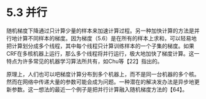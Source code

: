 # 5.3 并行

随机梯度下降通过只计算少量的样本来加速计算过程。另一种加快计算的方法是并行地计算不同样本的梯度。因为梯度（5.6）是在所有的样本上求和，可以轻易地把计算划分成多个线程，其中每个线程只计算训练样本的一个子集的梯度。如果CRF在多核机器上运行，那么多个线程将并行运行，极大地加快了梯度计算。这一特点为许多常见的机器学习算法所共有，如Chu等【22】指出的。

原理上，人们也可以吧梯度计算分布到多个机器上，而不是同一台机器的多个核。然而在网络中传递大量的参数可能会成为问题。一种潜在的解决发办法是异步地更新参数。这一想法的最近一个例子是把并行计算融入随机梯度方法的【64】。
